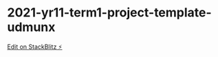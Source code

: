 # 2021-yr11-term1-project-template-udmunx

[Edit on StackBlitz ⚡️](https://stackblitz.com/edit/2021-yr11-term1-project-template-udmunx)